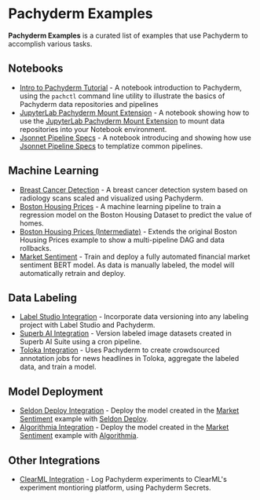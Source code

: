 # Pachyderm Examples
**Pachyderm Examples** is a curated list of examples that use Pachyderm to accomplish various tasks. 

## Notebooks
- [Intro to Pachyderm Tutorial](./Intro%20to%20Pachyderm%20Tutorial.ipynb) - A notebook introduction to Pachyderm, using the `pachctl` command line utility to illustrate the basics of Pachyderm data repositories and pipelines
- [JupyterLab Pachyderm Mount Extension](./Mount%20Extension%20Demo.ipynb) - A notebook showing how to use the [JupyterLab Pachyderm Mount Extension](https://docs.pachyderm.com/latest/how-tos/jupyterlab-extension/) to mount data repositories into your Notebook environment. 
- [Jsonnet Pipeline Specs](./jsonnet/Jsonnet%20Pipeline%20Specs.ipynb) - A notebook introducing and showing how use [Jsonnet Pipeline Specs](https://docs.pachyderm.com/latest/how-tos/pipeline-operations/jsonnet-pipeline-specs/) to templatize common pipelines. 

## Machine Learning

- [Breast Cancer Detection](./breast-cancer-detection) - A breast cancer detection system based on radiology scans scaled and visualized using Pachyderm.
- [Boston Housing Prices](./housing-prices) - A machine learning pipeline to train a regression model on the Boston Housing Dataset to predict the value of homes.
- [Boston Housing Prices (Intermediate)](./housing-prices-intermediate) - Extends the original Boston Housing Prices example to show a multi-pipeline DAG and data rollbacks. 
- [Market Sentiment](./market-sentiment) - Train and deploy a fully automated financial market sentiment BERT model. As data is manually labeled, the model will automatically retrain and deploy. 

## Data Labeling

- [Label Studio Integration](./label-studio) - Incorporate data versioning into any labeling project with Label Studio and Pachyderm. 
- [Superb AI Integration](./superb-ai) - Version labeled image datasets created in Superb AI Suite using a cron pipeline.
- [Toloka Integration](https://github.com/Toloka/toloka-pachyderm) - Uses Pachyderm to create crowdsourced annotation jobs for news headlines in Toloka, aggregate the labeled data, and train a model.

## Model Deployment

- [Seldon Deploy Integration](./seldon) - Deploy the model created in the [Market Sentiment](./market-sentiment) example with [Seldon Deploy](https://www.seldon.io/tech/products/deploy/).
- [Algorithmia Integration](./algorithmia) - Deploy the model created in the [Market Sentiment](./market-sentiment) example with [Algorithmia](https://algorithmia.com/).


## Other Integrations

- [ClearML Integration](https://github.com/JimmyWhitaker/pach_clearml) - Log Pachyderm experiments to ClearML's experiment montioring platform, using Pachyderm Secrets. 
